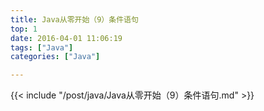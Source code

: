 ```yaml
---
title: Java从零开始（9）条件语句
top: 1
date: 2016-04-01 11:06:19
tags: ["Java"]
categories: ["Java"]

---
```

{{< include "/post/java/Java从零开始（9）条件语句.md" >}}